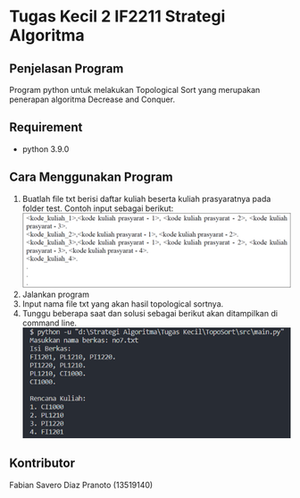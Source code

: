 # Tugas Kecil 2 IF2211 Strategi Algoritma

## Penjelasan Program
Program python untuk melakukan Topological Sort yang merupakan penerapan algoritma Decrease and Conquer.

## Requirement
- python 3.9.0

## Cara Menggunakan Program
1. Buatlah file txt berisi daftar kuliah beserta kuliah prasyaratnya pada folder test. Contoh input sebagai berikut:
![alt text](photos/contohInput.png "Contoh File TXT")
2. Jalankan program
3. Input nama file txt yang akan hasil topological sortnya.
4. Tunggu beberapa saat dan solusi sebagai berikut akan ditampilkan di command line.
![alt text](photos/contohOutput.png "Contoh Output")

## Kontributor
Fabian Savero Diaz Pranoto (13519140)